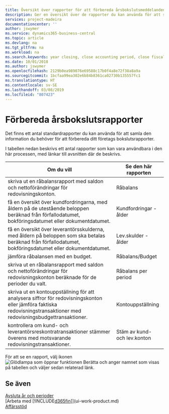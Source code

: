 ```yaml
---
title: Översikt över rapporter för att förbereda årsbokslutsmeddelanden | Microsoft Docs
description: Ger en översikt över de rapporter du kan använda för att samla den information du behöver för att förbereda ditt företags bokslutsrapporte när du avslutar ett räkenskapsår.
services: project-madeira
documentationcenter: ''
author: jswymer
ms.service: dynamics365-business-central
ms.topic: article
ms.devlang: na
ms.tgt_pltfrm: na
ms.workload: na
ms.search.keywords: year closing, close accounting period, close fiscal year, aging, creditor payments, vendor payments, assets, liabilities, equity, analysis, reporting, financial report, business intelligence, BI, Power Bi, KPI
ms.date: 10/01/2018
ms.author: jswymer
ms.openlocfilehash: 2129b0ea989076e69588c17b0f4a8e72f38a8a9a
ms.sourcegitcommit: 1bcfaa99ea302e6b84b8361ca02730b135557fc1
ms.translationtype: HT
ms.contentlocale: sv-SE
ms.lasthandoff: 03/08/2019
ms.locfileid: "807423"
---
```

# <a name="preparing-closing-statements"></a>Förbereda årsbokslutsrapporter
Det finns ett antal standardrapporter du kan använda för att samla den information du behöver för att förbereda ditt företags bokslutsrapporter.

I tabellen nedan beskrivs ett antal rapporter som kan vara användbara i den här processen, med länkar till avsnitten där de beskrivs.

| Om du vill | Se den här rapporten |
| --- | --- |
| skriva ut en råbalansrapport med saldon och nettoförändringar för redovisningskonton. |Råbalans |
| få en översikt över kundfordringarna, med åldern på de utestående beloppen beräknad från förfallodatumet, bokföringsdatumet eller dokumentdatumet. |Kundfordringar - ålder |
| få en översikt över leverantörsskulderna, med åldern på beloppen som ska betalas beräknad från förfallodatumet, bokföringsdatumet eller dokumentdatumet. |Lev.skulder - ålder |
| jämföra råbalansen med en budget. |Råbalans/Budget |
| skriva ut en råbalansrapport med saldon och nettoförändringar för redovisningskonton beräknade för de perioder du valt. |Råbalans per period |
| skriva ut en kontouppställning för att analysera siffror för redovisningskonton eller jämföra faktiska redovisningstransaktioner med redovisningsbudgettransaktioner. |Kontouppställning |
| kontrollera om kund- och leverantörsreskontratransaktioner stämmer överens med motsvarande redovisningstransaktioner. |Stäm av kund- och lev.konton |

För att se en rapport, välj ikonen ![Glödlampa som öppnar funktionen Berätta](media/ui-search/search_small.png "Berätta vad du vill göra") och anger namnet som visas på tabellen och väljer sedan relaterad länk.

## <a name="see-also"></a>Se även
[Avsluta år och perioder](year-close-years-periods.md)  
[Arbeta med [!INCLUDE[d365fin](includes/d365fin_md.md)]](ui-work-product.md)  
[Affärsstöd](bi.md)
